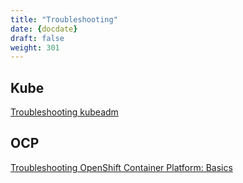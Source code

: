 ```yaml
---
title: "Troubleshooting"
date: {docdate}
draft: false
weight: 301
---
```



## Kube  
[Troubleshooting kubeadm](https://kubernetes.io/docs/setup/independent/troubleshooting-kubeadm/)

## OCP 
[Troubleshooting OpenShift Container Platform: Basics](https://access.redhat.com/solutions/1542293)
